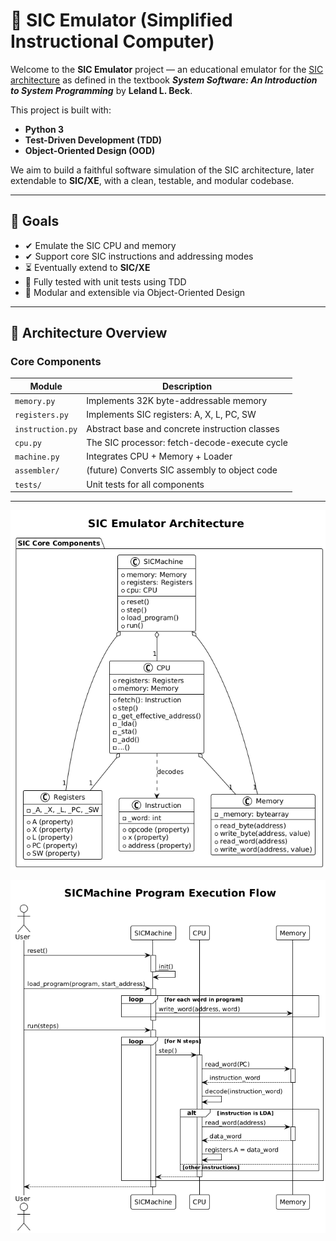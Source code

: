 # 🧠 SIC Emulator (Simplified Instructional Computer)

Welcome to the **SIC Emulator** project — an educational emulator for the [SIC architecture](https://en.wikipedia.org/wiki/Simplified_Instructional_Computer) as defined in the textbook **_System Software: An Introduction to System Programming_** by **Leland L. Beck**.

This project is built with:
- **Python 3**
- **Test-Driven Development (TDD)**
- **Object-Oriented Design (OOD)**

We aim to build a faithful software simulation of the SIC architecture, later extendable to **SIC/XE**, with a clean, testable, and modular codebase.

---

## 📌 Goals

- ✔ Emulate the SIC CPU and memory
- ✔ Support core SIC instructions and addressing modes
- ⏳ Eventually extend to **SIC/XE**
- 🧪 Fully tested with unit tests using TDD
- 🧱 Modular and extensible via Object-Oriented Design

---

## 🧩 Architecture Overview

### Core Components

| Module         | Description |
|----------------|-------------|
| `memory.py`    | Implements 32K byte-addressable memory |
| `registers.py` | Implements SIC registers: A, X, L, PC, SW |
| `instruction.py` | Abstract base and concrete instruction classes |
| `cpu.py`       | The SIC processor: fetch-decode-execute cycle |
| `machine.py`   | Integrates CPU + Memory + Loader |
| `assembler/`   | (future) Converts SIC assembly to object code |
| `tests/`       | Unit tests for all components |

---



![alt text](image.png)

![alt text](image-1.png)